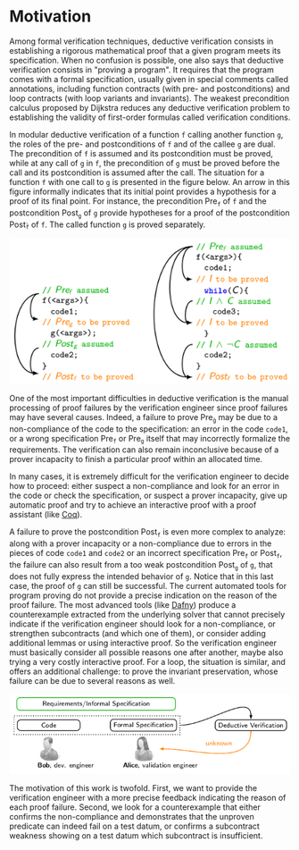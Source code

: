 # Motivation

Among formal verification techniques, deductive verification consists in establishing a rigorous mathematical proof that a given program meets its specification. When no confusion is possible, one also says that deductive verification consists in "proving a program". It requires that the program comes with a formal specification, usually given in special comments called annotations, including function contracts (with pre- and postconditions) and loop contracts (with loop variants and invariants). The weakest precondition calculus proposed by Dijkstra reduces any deductive verification problem to establishing the validity of first-order formulas called verification conditions.

In modular deductive verification of a function `f` calling another function `g`, the roles of the pre- and postconditions of `f` and of the callee `g` are dual. The precondition of `f` is assumed and its postcondition must be proved, while at any call of `g` in `f`, the precondition of `g` must be proved before the call and its postcondition is assumed after the call. The situation for a function `f` with one call to `g` is presented in the figure below. An arrow in this figure informally indicates that its initial point provides a hypothesis for a proof of its final point. For instance, the precondition Pre<sub>`f`</sub> of `f` and the postcondition Post<sub>`g`</sub> of `g` provide hypotheses for a proof of the postcondition Post<sub>`f̀`</sub> of `f`. The called function `g` is proved separately.

![Contracts are used as hypotheses during modular verification](images/weak_hypotheses.png)

One of the most important difficulties in deductive verification is the manual processing of proof failures by the verification engineer since proof failures may have several causes. Indeed, a failure to prove Pre<sub>`g̀`</sub> may be due to a non-compliance of the code to the specification: an error in the code `code1`, or a wrong specification Pre<sub>`f`</sub> or Pre<sub>`g`</sub> itself that may incorrectly formalize the requirements. The verification can also remain inconclusive because of a prover incapacity to finish a particular proof within an allocated time.

In many cases, it is extremely difficult for the verification engineer to decide how to proceed: either suspect a non-compliance and look for an error in the code or check the specification, or suspect a prover incapacity, give up automatic proof and try to achieve an interactive proof with a proof assistant (like [Coq](https://github.com/coq/coq)).

A failure to prove the postcondition Post<sub>`f`</sub> is even more complex to analyze: along with a prover incapacity or a non-compliance due to errors in the pieces of code `code1` and `code2` or an incorrect specification Pre<sub>`f`</sub> or Post<sub>`f`</sub>, the failure can also result from a too weak postcondition Post<sub>`g`</sub> of `g`, that does not fully express the intended behavior of `g`. Notice that in this last case, the proof of `g` can still be successful. The current automated tools for program proving do not provide a precise indication on the reason of the proof failure. The most advanced tools (like [Dafny](https://github.com/Microsoft/dafny)) produce a counterexample extracted from the underlying solver that cannot precisely indicate if the verification engineer should look for a non-compliance, or strengthen subcontracts (and which one of them), or consider adding additional lemmas or using interactive proof. So the verification engineer must basically consider all possible reasons one after another, maybe also trying a very costly interactive proof. For a loop, the situation is similar, and offers an additional challenge: to prove the invariant preservation, whose failure can be due to several reasons as well.

![Deductive verification of a formally specified code does not succeed](images/dv_unknown.png)

The motivation of this work is twofold. First, we want to provide the verification engineer with a more precise feedback indicating the reason of each proof failure. Second, we look for a counterexample that either confirms the non-compliance and demonstrates that the unproven predicate can indeed fail on a test datum, or confirms a subcontract weakness showing on a test datum which subcontract is insufficient.
